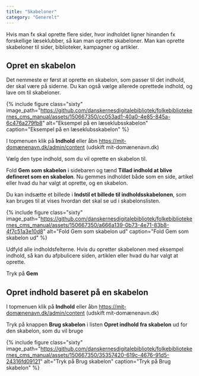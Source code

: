 ```yaml
---
title: "Skabeloner"  
category: "Generelt"
---
```


Hvis man fx skal oprette flere sider, hvor indholdet ligner hinanden fx forskellige læseklubber, så kan man oprette skabeloner. Man kan oprette skabeloner til sider, biblioteker, kampagner og artikler.

## Opret en skabelon

Det nemmeste er først at oprette en skabelon, som passer til det indhold, der skal være på siderne. Du kan også vælge allerede oprettede indhold, og lave om til skabeloner.

{% include figure class="sixty" image_path="https://github.com/danskernesdigitalebibliotek/folkebibliotekernes_cms_manual/assets/150667350/cc053ad1-40a0-4e85-845a-6c476a279fb8" alt="Eksempel på en læseklubsskabelon" caption="Eksempel på en læseklubsskabelon" %}

I topmenuen klik på **Indhold** eller åbn https://mit-domænenavn.dk/admin/content (udskift mit-domænenavn.dk)

Vælg den type indhold, som du vil oprette en skabelon til.

Fold **Gem som skabelon** i sidebaren og tænd **Tillad indhold at blive defineret som en skabelon**. Nu gemmes indholdet både som en side, artikel eller hvad du har valgt at oprette, og en skabelon. 

Du kan indsætte et billede i **Indstil et billede til indholdsskabelonen**, som kan bruges til at vises hvordan det skal se ud i skabelonslisten.

{% include figure class="sixty" image_path="https://github.com/danskernesdigitalebibliotek/folkebibliotekernes_cms_manual/assets/150667350/a666a139-0b73-4e71-83b8-4f7c51a3e10d8" alt="Fold Gem som skabelon ud" caption="Fold Gem som skabelon ud" %}

Udfyld alle indholdsfelterne. Hvis du opretter skabelonen med eksempel indhold, så kan du afpbulicere siden, artiklen eller hvad du har valgt at oprette.

Tryk på **Gem**

## Opret indhold baseret på en skabelon

I topmenuen klik på **Indhold** eller åbn https://mit-domænenavn.dk/admin/content (udskift mit-domænenavn.dk)

Tryk på knappen **Brug skabelon** i listen **Opret indhold fra skabelon** ud for den skabelon, som du vil bruge

{% include figure class="sixty" image_path="https://github.com/danskernesdigitalebibliotek/folkebibliotekernes_cms_manual/assets/150667350/35357420-619c-4676-91d5-24316fd09121" alt="Tryk på Brug skabelon" caption="Tryk på Brug skabelon" %}
